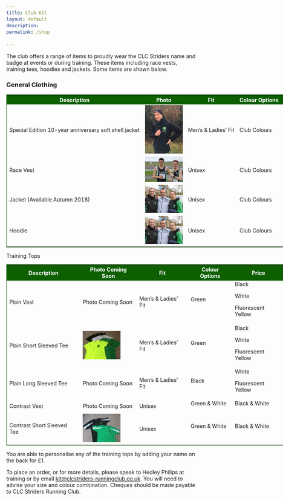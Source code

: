 ```yaml
---
title: Club Kit
layout: default
description:
permalink: /shop

---
```

				
The club offers a range of items to proudly wear the CLC Striders name and badge at events or during training. These items including race vests, training tees, hoodies and jackets. Some items are shown below.

### General Clothing

<table style="width: 800px; border: 1px solid #0d5f00">
<tbody>
<tr style="background-color: #0d5f00; color: white">
<th>Description</th>
<th>Photo</th>
<th>Fit</th>
<th>Colour Options</th>
<th>Price</th>
</tr>
<tr>
<td>Special Edition 10-year anniversary soft shell jacket</td>
<td><a href=" /images/2018/02/Kit2018_03.jpg" target="_blank"><img src=" /images/2018/02/Kit2018_03.jpg" width="100"></a></td>
<td>Men&#8217;s &amp; Ladies&#8217; Fit</td>
<td>Club Colours</td>
<td>£26</td>
</tr>
<tr>
<td>Race Vest</td>
<td><a href=" /images/2016/01/image37.jpeg" target="_blank"><img src=" /images/2016/01/image37.jpeg" width="100"></a></td>
<td>Unisex</td>
<td>Club Colours</td>
<td>£22</td>
</tr>
<tr>
<td>Jacket (Available Autumn 2018)</td>
<td><a href=" /images/2015/10/kit_2.jpg" target="_blank"><img src=" /images/2015/10/kit_2.jpg" width="100"></a></td>
<td>Unisex</td>
<td>Club Colours</td>
<td>£38</td>
</tr>
<tr>
<td>Hoodie</td>
<td><a href=" /images/2015/10/kit_2.jpg" target="_blank"><img src=" /images/2015/10/kit_2.jpg" width="100"></a></td>
<td>Unisex</td>
<td>Club Colours</td>
<td>£32</td>
</tr>
</tbody>
</table>
<p>Training Tops</p>
<table style="width: 800px; border: 1px solid #0d5f00">
<tbody>
<tr style="background-color: #0d5f00; color: white">
<th>Description</th>
<th>Photo Coming Soon</th>
<th>Fit</th>
<th>Colour Options</th>
<th>Price</th>
</tr>
<tr>
<td>Plain Vest</td>
<td>Photo Coming Soon</td>
<td>Men&#8217;s &amp; Ladies&#8217; Fit</td>
<td>Green</p>
</td>
<td>Black</p>
<p>White</p>
<p>Fluorescent Yellow</p>
</td>
<td>£12</td>
</tr>
<tr>
<td>Plain Short Sleeved Tee</td>
<td><a href=" /images/2018/02/Kit2018_01.jpg" target="_blank"><img src=" /images/2018/02/Kit2018_01.jpg" width="100"></a></td>
<td>Men&#8217;s &amp; Ladies&#8217; Fit</td>
<td>Green</p>
</td>
<td>Black</p>
<p>White</p>
<p>Fluorescent Yellow</p>
</td>
<td>£13</td>
</tr>
<tr>
<td>Plain Long Sleeved Tee</td>
<td>Photo Coming Soon</td>
<td>Men&#8217;s &amp; Ladies&#8217; Fit</td>
<td>Black</p>
</td>
<td>White</p>
<p>Fluorescent Yellow</p>
</td>
<td>£15.50</td>
</tr>
<tr>
<td>Contrast Vest</td>
<td>Photo Coming Soon</td>
<td>Unisex</td>
<td>Green &amp; White</p>
</td>
<td>Black &amp; White</p>
</td>
<td>£13</td>
</tr>
<tr>
<td>Contrast Short Sleeved Tee</td>
<td><a href=" /images/2018/02/Kit2018_02.jpg" target="_blank"><img src=" /images/2018/02/Kit2018_02.jpg" width="100"></a></td>
<td>Unisex</td>
<td>Green &amp; White</p>
</td>
<td>Black &amp; White</p>
</td>
<td>£14</td>
</tr>
</tbody>
</table>

You are able to personalise any of the training tops by adding your name on the back for £1.

To place an order, or for more details, please speak to Hedley Philips at training or by email <kit@clcstriders-runningclub.co.uk>. You will need to advise your size and colour combination. Cheques should be made payable to CLC Striders Running Club.